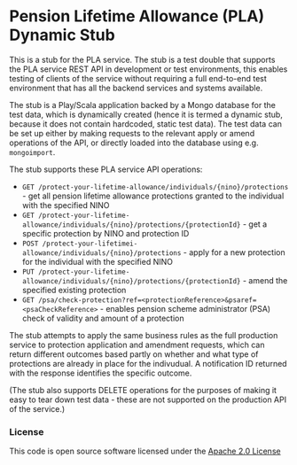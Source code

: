 # Pension Lifetime Allowance (PLA) Dynamic Stub

This is a stub for the PLA service. The stub is a test double that supports the PLA service REST API in development or test environments, this enables testing of clients of the service without requiring a full end-to-end test environment that has all the backend services and systems available.

The stub is a Play/Scala application backed by a Mongo database for the test data, which is dynamically created (hence it is termed a dynamic stub, because it does not contain hardcoded, static test data). The test data can be set up either by making requests to the relevant apply or amend operations of the API, or directly loaded into the database using e.g. `mongoimport`. 

The stub supports these PLA service API operations:

- `GET /protect-your-lifetime-allowance/individuals/{nino}/protections` - get all pension lifetime allowance protections granted to the individual with the specified NINO
- `GET /protect-your-lifetime-allowance/individuals/{nino}/protections/{protectionId}` - get a specific protection by NINO and protection ID
- `POST /protect-your-lifetimei-allowance/individuals/{nino}/protections` - apply for a new protection for the individual with the specified NINO
- `PUT /protect-your-lifetime-allowance/individuals/{nino}/protections/{protectionId}` - amend the specified existing protection
- `GET /psa/check-protection?ref=<protectionReference>&psaref=<psaCheckReference>` - enables pension scheme administrator (PSA) check of validity and amount of a protection

The stub attempts to apply the same business rules as the full production service to protection application and amendment requests, which can return different outcomes based partly on whether and what type of protections are already in place for the indivudual. A notification ID returned with the response identifies the specific outcome.

(The stub also supports DELETE operations for the purposes of making it easy to tear down test data - these are not supported on the production API of the service.)

### License

This code is open source software licensed under the [Apache 2.0 License]("http://www.apache.org/licenses/LICENSE-2.0.html")
